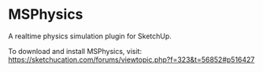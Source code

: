# MSPhysics
A realtime physics simulation plugin for SketchUp.

To download and install MSPhysics, visit: https://sketchucation.com/forums/viewtopic.php?f=323&t=56852#p516427
